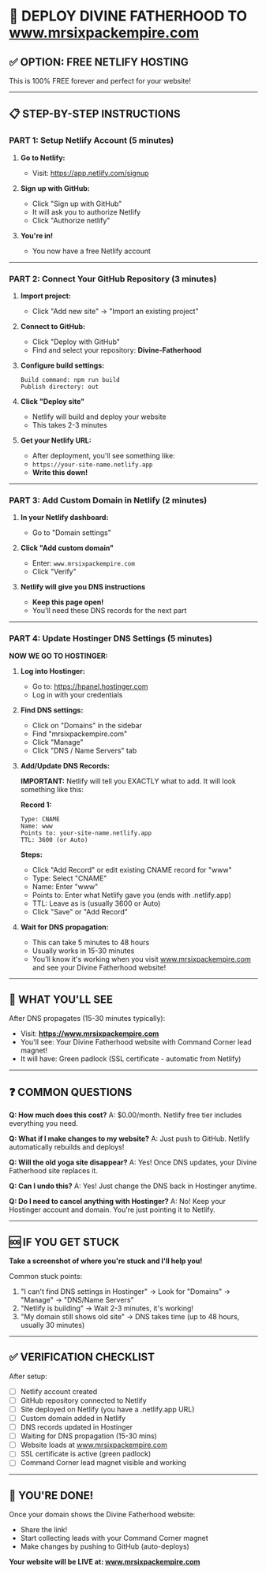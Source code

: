 # 🚀 DEPLOY DIVINE FATHERHOOD TO www.mrsixpackempire.com

## ✅ **OPTION: FREE NETLIFY HOSTING**

This is 100% FREE forever and perfect for your website!

---

## 📋 **STEP-BY-STEP INSTRUCTIONS**

### **PART 1: Setup Netlify Account (5 minutes)**

1. **Go to Netlify:**
   - Visit: https://app.netlify.com/signup
   
2. **Sign up with GitHub:**
   - Click "Sign up with GitHub"
   - It will ask you to authorize Netlify
   - Click "Authorize netlify"
   
3. **You're in!**
   - You now have a free Netlify account

---

### **PART 2: Connect Your GitHub Repository (3 minutes)**

1. **Import project:**
   - Click "Add new site" → "Import an existing project"
   
2. **Connect to GitHub:**
   - Click "Deploy with GitHub"
   - Find and select your repository: **Divine-Fatherhood**
   
3. **Configure build settings:**
   ```
   Build command: npm run build
   Publish directory: out
   ```
   
4. **Click "Deploy site"**
   - Netlify will build and deploy your website
   - This takes 2-3 minutes
   
5. **Get your Netlify URL:**
   - After deployment, you'll see something like:
   - `https://your-site-name.netlify.app`
   - **Write this down!**

---

### **PART 3: Add Custom Domain in Netlify (2 minutes)**

1. **In your Netlify dashboard:**
   - Go to "Domain settings"
   
2. **Click "Add custom domain"**
   - Enter: `www.mrsixpackempire.com`
   - Click "Verify"
   
3. **Netlify will give you DNS instructions**
   - **Keep this page open!**
   - You'll need these DNS records for the next part

---

### **PART 4: Update Hostinger DNS Settings (5 minutes)**

**NOW WE GO TO HOSTINGER:**

1. **Log into Hostinger:**
   - Go to: https://hpanel.hostinger.com
   - Log in with your credentials
   
2. **Find DNS settings:**
   - Click on "Domains" in the sidebar
   - Find "mrsixpackempire.com"
   - Click "Manage"
   - Click "DNS / Name Servers" tab
   
3. **Add/Update DNS Records:**
   
   **IMPORTANT:** Netlify will tell you EXACTLY what to add. It will look something like this:
   
   **Record 1:**
   ```
   Type: CNAME
   Name: www
   Points to: your-site-name.netlify.app
   TTL: 3600 (or Auto)
   ```
   
   **Steps:**
   - Click "Add Record" or edit existing CNAME record for "www"
   - Type: Select "CNAME"
   - Name: Enter "www"
   - Points to: Enter what Netlify gave you (ends with .netlify.app)
   - TTL: Leave as is (usually 3600 or Auto)
   - Click "Save" or "Add Record"

4. **Wait for DNS propagation:**
   - This can take 5 minutes to 48 hours
   - Usually works in 15-30 minutes
   - You'll know it's working when you visit www.mrsixpackempire.com and see your Divine Fatherhood website!

---

## 🎯 **WHAT YOU'LL SEE**

After DNS propagates (15-30 minutes typically):
- Visit: **https://www.mrsixpackempire.com**
- You'll see: Your Divine Fatherhood website with Command Corner lead magnet!
- It will have: Green padlock (SSL certificate - automatic from Netlify)

---

## ❓ **COMMON QUESTIONS**

**Q: How much does this cost?**
A: $0.00/month. Netlify free tier includes everything you need.

**Q: What if I make changes to my website?**
A: Just push to GitHub. Netlify automatically rebuilds and deploys!

**Q: Will the old yoga site disappear?**
A: Yes! Once DNS updates, your Divine Fatherhood site replaces it.

**Q: Can I undo this?**
A: Yes! Just change the DNS back in Hostinger anytime.

**Q: Do I need to cancel anything with Hostinger?**
A: No! Keep your Hostinger account and domain. You're just pointing it to Netlify.

---

## 🆘 **IF YOU GET STUCK**

**Take a screenshot of where you're stuck and I'll help you!**

Common stuck points:
1. "I can't find DNS settings in Hostinger" → Look for "Domains" → "Manage" → "DNS/Name Servers"
2. "Netlify is building" → Wait 2-3 minutes, it's working!
3. "My domain still shows old site" → DNS takes time (up to 48 hours, usually 30 minutes)

---

## ✅ **VERIFICATION CHECKLIST**

After setup:
- [ ] Netlify account created
- [ ] GitHub repository connected to Netlify
- [ ] Site deployed on Netlify (you have a .netlify.app URL)
- [ ] Custom domain added in Netlify
- [ ] DNS records updated in Hostinger
- [ ] Waiting for DNS propagation (15-30 mins)
- [ ] Website loads at www.mrsixpackempire.com
- [ ] SSL certificate is active (green padlock)
- [ ] Command Corner lead magnet visible and working

---

## 🎉 **YOU'RE DONE!**

Once your domain shows the Divine Fatherhood website:
- Share the link!
- Start collecting leads with your Command Corner magnet
- Make changes by pushing to GitHub (auto-deploys)

**Your website will be LIVE at: www.mrsixpackempire.com**
